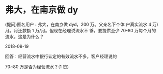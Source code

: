 # 弗大，在南京做 dy

(提问)匿名用户 : 弗大，在南京做 dyd，200 万。父亲名下个体 户真实流水 4 万/月。月还款额 1 万/月。但现在经理说流水不 够，要提供至少 70-80 万每个月的流水。这是为什么？

2018-08-19

回答：经营流水中银行认定的有效流水不多，客户经理说的

70~80 万是否为经营流水？(1 赞)